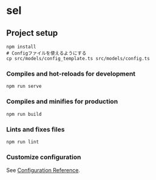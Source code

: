 # sel
## Project setup
```
npm install
# Configファイルを使えるようにする
cp src/models/config_template.ts src/models/config.ts
```

### Compiles and hot-reloads for development
```
npm run serve
```

### Compiles and minifies for production
```
npm run build
```

### Lints and fixes files
```
npm run lint
```

### Customize configuration
See [Configuration Reference](https://cli.vuejs.org/config/).
